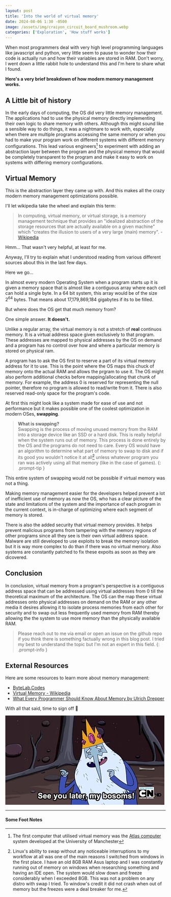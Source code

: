 ```yaml
---
layout: post
title: 'Into the world of virtual memory'
date: 2024-08-06 1:30 -0500
image: /assets/img/craiyon_circuit_board_mushroom.webp
categories: ['Exploration', 'How stuff works']
---
```


When most programmers deal with very high level programming languages like javascript and python, 
very little seem to pause to wonder how their code is actually run and how their variables are stored in RAM. 
Don't worry, I went down a little rabbit hole to understand this and I'm here to share what I found.

**Here's a very brief breakdown of how modern memory management works.**

## A Little bit of history

In the early days of computing, the OS did very little memory management. 
The applications had to use the physical memory directly implementing their own logic to share memory with others.
Although this might sound like a sensible way to do things, it was a nightmare to work with,
especially when there are multiple programs accessing the same memory or when you had to make your
program work on different systems with different memory configurations.
This lead various engineers[^fn1] to experiment with adding an abstraction layer between the program and the physical memory
that would be completely transparent to the program and make it easy to work on systems with differing memory configurations.

## Virtual Memory

This is the abstraction layer they came up with.
And this makes all the crazy modern memory management optimizations possible.

I'll let wikipedia take the wheel and explain this term:

> In computing, virtual memory, or virtual storage, is a memory management technique that 
> provides an "idealized abstraction of the storage resources that are actually available
> on a given machine" which "creates the illusion to users of a very large (main) memory". - [Wikipedia](https://en.wikipedia.org/wiki/Virtual_memory)

Hmm... That wasn't very helpful, at least for me. 

Anyway, I'll try to explain what I understood reading from various
different sources about this in the last few days.

Here we go...

In almost every modern Operating System when a program starts up 
it is given a memory space that is almost like a contiguous array where each cell can hold a single byte. In a 64 bit system, 
this array would be of the size 2<sup>64</sup> bytes. That means about 17,179,869,184 gigabytes if its to be filled.

But where does the OS get that much memory from?

One simple answer. **It doesn't.**

Unlike a regular array, the virtual memory is not a stretch of **real** continuos memory.
It is a virtual address space given exclusively to that program. 
These addresses are mapped to physical addresses by the OS on demand and a program has no control over how and where 
a particular memory is stored on physical ram. 

A program has to ask the OS first to reserve a part of its virtual memory address for it to use. 
This is the point where the OS maps this chuck of memory onto the actual RAM and allows the prgram to use it.
The OS might also perform additional checks before mapping/allocating that chunk of memory. 
For example, the address 0 is reserved for representing the null pointer, therefore no program is allowed to read/write from it.
There is also reserved read-only space for the program's code.

At first this might look like a system made for ease of use and not performance but it
makes possible one of the coolest optimization in modern OSes, **swapping**.

> **What is swapping?**    
> Swapping is the process of moving unused memory from the RAM into a storage device like an SSD or a hard disk. 
This is really helpful when the system runs out of memory. 
This process is done entirely by the OS and the programs do not need to care. 
Every OS would have an algorithm to determine what part of memory to swap to disk and if its good you wouldn't notice it at all[^fn2] 
unless whatever program you ran was actively using all that memory (like in the case of games).
{: .prompt-tip }

This entire system of swapping would not be possible if virtual memory was not a thing.

Making memory management easier for the developers helped prevent a lot of
inefficient use of memory as now the OS, who has a clear picture of the state and limitations of the system and the importance of each program in the current context,
is in-charge of optimizing where each segment of memory is stored.

There is also the added security that virtual memory provides.
It helps prevent malicious programs from tampering with the memory regions of other programs since all they see is their own virtual address space. Malware are still developed to use exploits to break the memory isolation but it is way more complex to do than if there was no virtual memory. Also systems are constantly patched to fix these expoits as soon as they are dicovered.

## Conclusion
In conclusion, virtual memory from a program's perspective is a contiguous address space
that can be addressed using virtual addresses from 0 till the theoretical maximum of the
architecture. The OS can the map these virtual addresses onto physical addresses on demand 
on the RAM or any other media it desires allowing it to isolate process memories from each other 
for security and to swap out less frequently used memory from RAM thereby allowing the the system 
to use more memory than the physically available RAM.

> Please reach out to me via email or open an issue on the github repo if you think there is something factually wrong in this blog post. I tried my best to understand the topic but I'm not an expert in this field.
{: .prompt-info }

## External Resources

Here are some resources to learn more about memory management:
- [ByteLab.Codes](https://www.bytelab.codes/what-is-memory-part-1/)
- [Virtual Memory - Wikipedia](https://en.wikipedia.org/wiki/Virtual_memory)
- [What Every Programmer Should Know About Memory by Ulrich Drepper](https://people.freebsd.org/~lstewart/articles/cpumemory.pdf)


With all that said, time to sign off &#x1FAE1;

![See you later gif](/assets/img/later-imgur.gif)

---

#### Some Foot Notes

[^fn1]: The first computer that utilised virtual memory was the [Atlas computer](https://en.wikipedia.org/wiki/Atlas_(computer)) system developed at the University of Manchester
[^fn2]: Linux's ability to swap without any noticeable interruptions to my workflow at all was one of the main reasons I switched from windows in the first place. I have an old 8GB RAM Asus laptop and I was constantly running out of memory on windows when researching something and having an IDE open. The system would slow down and freeze considerably when I exceeded 8GB. This was not a problem on any distro with swap I tried. To window's credit it did not crash when out of memory but the freezes were a deal breaker for me.

